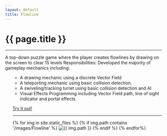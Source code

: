 ```yaml
---
layout: default
title: Flowline
---
```

# {{ page.title }}

---

A top-down puzzle game where the player creates flowlines by drawing on the screen to clear 15 levels
Responsibilities:
Developed the majority of gameplay mechanics including:
        <ul>
+ A drawing mechanic using a discrete Vector Field
+ A teleporting mechanic using basic collision detection.
+ A swiveling/tracking turret using basic collision detection and AI
+ Visual Effects Programming including Vector Field path, line of sight indicator and portal effects.

[Try it out!](http://games.digipen.edu/games/flowline)

---

<html>
{% for img in site.static_files %}
    {% if img.path contains '/images/Flowline' %}
        <img src="{{ img.path }}" alt="{{ img.path }}">
    {% endif %}
{% endfor%}
</html>
